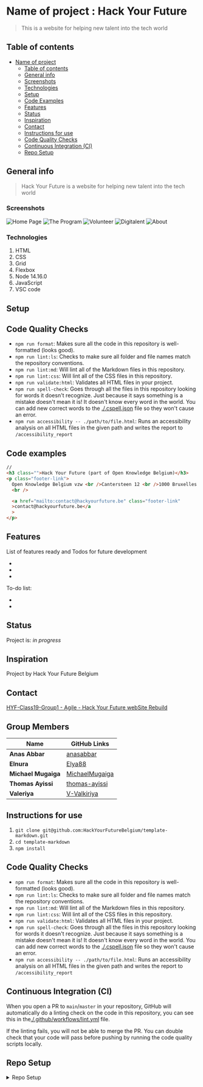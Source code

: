 # Name of project  : Hack Your Future

> This is a website for helping new talent into the tech world

## Table of contents

- [Name of project](#name-of-project)
  - [Table of contents](#table-of-contents)
  - [General info](#general-info)
  - [Screenshots](#screenshots)
  - [Technologies](#technologies)
  - [Setup](#setup)
  - [Code Examples](#code-examples)
  - [Features](#features)
  - [Status](#status)
  - [Inspiration](#inspiration)
  - [Contact](#contact)
  - [Instructions for use](#instructions-for-use)
  - [Code Quality Checks](#code-quality-checks)
  - [Continuous Integration (CI)](#continuous-integration-ci)
  - [Repo Setup](#repo-setup)

## General info

> Hack Your Future is a website for helping new talent into the tech world


### Screenshots

![Home Page](./images/home.png)
![The Program](./images/program.png)
![Volunteer](./images/volunteer.png)
![Digitalent](./images/digitalents.png)
![About](./images/about.png)

### Technologies

1. HTML
2. CSS
3. Grid
4. Flexbox
5. Node 14.16.0
6. JavaScript
7. VSC code



## Setup

## Code Quality Checks

- `npm run format`: Makes sure all the code in this repository is well-formatted
  (looks good).
- `npm run lint:ls`: Checks to make sure all folder and file names match the
  repository conventions.
- `npm run lint:md`: Will lint all of the Markdown files in this repository.
- `npm run lint:css`: Will lint all of the CSS files in this repository.
- `npm run validate:html`: Validates all HTML files in your project.
- `npm run spell-check`: Goes through all the files in this repository looking
  for words it doesn't recognize. Just because it says something is a mistake
  doesn't mean it is! It doesn't know every word in the world. You can add new
  correct words to the [./.cspell.json](./.cspell.json) file so they won't cause
  an error.
- `npm run accessibility -- ./path/to/file.html`: Runs an accessibility analysis
  on all HTML files in the given path and writes the report to
  `/accessibility_report`


## Code examples

```HTML
//
<h3 class="">Hack Your Future (part of Open Knowledge Belgium)</h3>
<p class="footer-link">
  Open Knowledge Belgium vzw <br />Cantersteen 12 <br />1000 Bruxelles
  <br />

  <a href="mailto:contact@hackyourfuture.be" class="footer-link"
  >contact@hackyourfuture.be</a
  >
</p>
```


## Features

List of features ready and Todos for future development

- 
-
-

To-do list:

-
-

## Status

Project is: _in progress_

## Inspiration

Project by Hack Your Future Belgium

## Contact

[HYF-Class19-Group1 - Agile - Hack Your Future webSite Rebuild](https://hyf-class19.github.io/agile-development-hyf-group-1/)

## Group Members

| Name                | GitHub Links                                        |
|---------------------|-----------------------------------------------------|
| **Anas Abbar**      | [anasabbar](https://github.com/anasabbar)           |
| **Elnura**          | [Elya88](https://github.com/Elya88)                 | 
| **Michael Mugaiga** | [MichaelMugaiga](https://github.com/MichaelMugaiga) |
| **Thomas Ayissi**   | [thomas-ayissi](https://github.com/thomas-ayissi)   |
| **Valeriya**        | [V-Valkiriya](https://github.com/V-Valkiriya)       |

## Instructions for use 

1. `git clone git@github.com:HackYourFutureBelgium/template-markdown.git`
2. `cd template-markdown`
3. `npm install`

## Code Quality Checks

- `npm run format`: Makes sure all the code in this repository is well-formatted
  (looks good).
- `npm run lint:ls`: Checks to make sure all folder and file names match the
  repository conventions.
- `npm run lint:md`: Will lint all of the Markdown files in this repository.
- `npm run lint:css`: Will lint all of the CSS files in this repository.
- `npm run validate:html`: Validates all HTML files in your project.
- `npm run spell-check`: Goes through all the files in this repository looking
  for words it doesn't recognize. Just because it says something is a mistake
  doesn't mean it is! It doesn't know every word in the world. You can add new
  correct words to the [./.cspell.json](./.cspell.json) file so they won't cause
  an error.
- `npm run accessibility -- ./path/to/file.html`: Runs an accessibility analysis
  on all HTML files in the given path and writes the report to
  `/accessibility_report`

## Continuous Integration (CI)

When you open a PR to `main`/`master` in your repository, GitHub will
automatically do a linting check on the code in this repository, you can see
this in the[./.github/workflows/lint.yml](./.github/workflows/lint.yml) file.

If the linting fails, you will not be able to merge the PR. You can double check
that your code will pass before pushing by running the code quality scripts
locally.

## Repo Setup

<details>
<summary>Repo Setup</summary>

- Give each member _write_ access to the repo (if it's a group project)
- Turn on GitHub Pages and put a link to your website in the repo's description
- Turn on GitHub Actions
- in the _Branches_ section of your repo's settings make sure:
  - The repository
    [requires a review](https://github.blog/2018-03-23-require-multiple-reviewers/)
    before pull requests can be merged.
  - The `master`/`main` branch must "_Require status checks to pass before
    merging_"
  - The `master`/`main` branch must "_Require require branches to be up to date
    before merging_"

</details>
